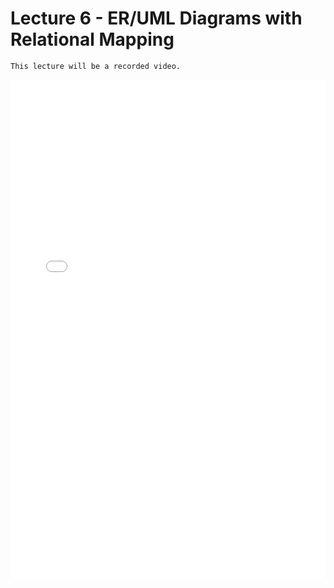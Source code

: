 # Lecture 6 - ER/UML Diagrams with Relational Mapping

```{tip}
This lecture will be a recorded video.
```

<iframe src="../data_540_lecture6_dbdesign.pdf" width="100%" height="800px" frameBorder="0"> </iframe>